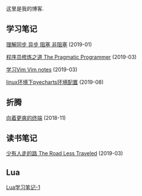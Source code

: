 这里是我的博客. 



## 学习笔记

[理解同步 异步 阻塞 非阻塞](./2019/01/理解同步异步阻塞非阻塞.md) (2019-01)

[程序员修炼之道 The Pragmatic Programmer](./2019/03/the_pragmatic_programmer.md)  (2019-03)

[学习Vim Vim notes](./2019/03/Vim_notes.md) (2019-03)

[linux环境下pyecharts环境配置](./2019/linux-pyecharts-env.md) (2019-08)



## 折腾

[向着更爽的终端](./2018/11/2018-11-4-向着更爽的终端.md) (2018-11)



## 读书笔记

[少有人走的路 The Road Less Traveled](./2019/03/少有人走的路.md) (2019-03)



## Lua

[Lua学习笔记-1](./2019/04/Lua_notes_1.md) 